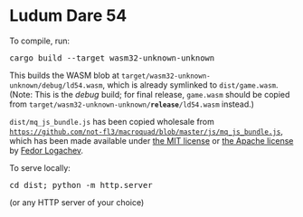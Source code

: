 <h1>Ludum Dare 54</h1>
<p>To compile, run:</p>
<pre>cargo build --target wasm32-unknown-unknown</pre>
<p>This builds the WASM blob at <code>target/wasm32-unknown-unknown/debug/ld54.wasm</code>, which is already symlinked to <code>dist/game.wasm</code>. (Note: This is the <em>debug</em> build; for final release, <code>game.wasm</code> should be copied from <code>target/wasm32-unknown-unknown/<strong>release</strong>/ld54.wasm</code> instead.)</p>
<p><code>dist/mq_js_bundle.js</code> has been copied wholesale from <code><a href="https://github.com/not-fl3/macroquad/blob/1158aaf5c4f9fc89a91edd212ef6dfc7777e1395/js/mq_js_bundle.js">https://github.com/not-fl3/macroquad/blob/master/js/mq_js_bundle.js</a></code>, which has been made available under <a href="https://github.com/not-fl3/macroquad/blob/master/LICENSE-MIT">the MIT license</a> or <a href="https://github.com/not-fl3/macroquad/blob/master/LICENSE-APACHE">the Apache license</a> by <a href="https://github.com/not-fl3">Fedor Logachev</a>.</p>

<p>To serve locally:</p>
<pre>cd dist; python -m http.server</pre>
<p>(or any HTTP server of your choice)</p>

